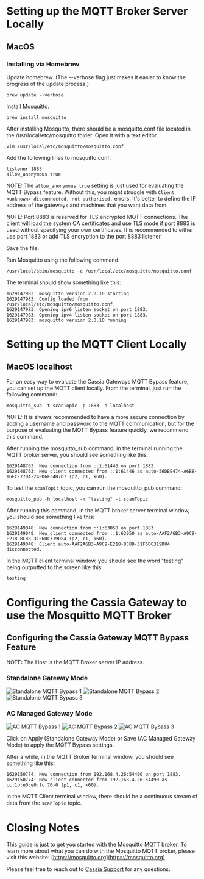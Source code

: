 # Setting up the MQTT Broker Server Locally
## MacOS
### Installing via Homebrew

Update homebrew. (The --verbose flag just makes it easier to know the progress of the update process.)

```
brew update --verbose
```

Install Mosquitto.

```
brew install mosquitto
```

After installing Mosquitto, there should be a mosquitto.conf file located in the /usr/local/etc/mosquitto folder. Open it with a text editor.

```
vim /usr/local/etc/mosquitto/mosquitto.conf
```

Add the following lines to mosquitto.conf:

```
listener 1883
allow_anonymous true
```

NOTE: The `allow_anonymous true` setting is just used for evaluating the MQTT Bypass feature. Without this, you might struggle with `Client <unknown> disconnected, not authorised.` errors. It's better to define the IP address of the gateways and machines that you want data from.

NOTE: Port 8883 is reserved for TLS encrypted MQTT connections. The client will load the system CA certificates and use TLS mode if port 8883 is used without specifying your own certificates. It is recommended to either use port 1883 or add TLS encryption to the port 8883 listener.

Save the file.

Run Mosquitto using the following command:

```
/usr/local/sbin/mosquitto -c /usr/local/etc/mosquitto/mosquitto.conf
```

The terminal should show something like this:
```
1629147983: mosquitto version 2.0.10 starting
1629147983: Config loaded from /usr/local/etc/mosquitto/mosquitto.conf.
1629147983: Opening ipv6 listen socket on port 1883.
1629147983: Opening ipv4 listen socket on port 1883.
1629147983: mosquitto version 2.0.10 running
```


# Setting up the MQTT Client Locally
## MacOS localhost
For an easy way to evaluate the Cassia Gateways MQTT Bypass feature, you can set up the MQTT client locally.
From the terminal, just run the following command:

```
mosquitto_sub -t scanTopic -p 1883 -h localhost
```

NOTE: It is always recommended to have a more secure connection by adding a username and password to the MQTT communication, but for the purpose of evaluating the MQTT Bypass feature quickly, we recommend this command.

After running the mosquitto_sub command, in the terminal running the MQTT broker server, you should see something like this:
```
1629148763: New connection from ::1:61446 on port 1883.
1629148763: New client connected from ::1:61446 as auto-56DBE474-A6B8-16FC-770A-24FD6F34B7D7 (p2, c1, k60).
```

To test the `scanTopic` topic, you can run the mosquitto_pub command:

```
mosquitto_pub -h localhost -m "testing" -t scanTopic
```

After running this command, in the MQTT broker server terminal window, you should see something like this:

```
1629149048: New connection from ::1:63050 on port 1883.
1629149048: New client connected from ::1:63050 as auto-AAF2A6B3-A9C9-E218-8C88-31F6DC319D84 (p2, c1, k60).
1629149048: Client auto-AAF2A6B3-A9C9-E218-8C88-31F6DC319D84 disconnected.
```

In the MQTT client terminal window, you should see the word "testing" being outputted to the screen like this:

```
testing
```


# Configuring the Cassia Gateway to use the Mosquitto MQTT Broker
## Configuring the Cassia Gateway MQTT Bypass Feature

NOTE: The Host is the MQTT Broker server IP address.

### Standalone Gateway Mode
![Standalone MQTT Bypass 1](https://github.com/CassiaNetworks/CassiaSDKGuideResources/blob/master/images/mqtt_bypass_local_1.png)
![Standalone MQTT Bypass 2](https://github.com/CassiaNetworks/CassiaSDKGuideResources/blob/master/images/mqtt_bypass_local_2.png)
![Standalone MQTT Bypass 3](https://github.com/CassiaNetworks/CassiaSDKGuideResources/blob/master/images/mqtt_bypass_local_3.png)
### AC Managed Gateway Mode
![AC MQTT Bypass 1](https://github.com/CassiaNetworks/CassiaSDKGuideResources/blob/master/images/mqtt_bypass_ac_1.png)
![AC MQTT Bypass 2](https://github.com/CassiaNetworks/CassiaSDKGuideResources/blob/master/images/mqtt_bypass_ac_2.png)
![AC MQTT Bypass 3](https://github.com/CassiaNetworks/CassiaSDKGuideResources/blob/master/images/mqtt_bypass_ac_3.png)

Click on Apply (Standalone Gateway Mode) or Save (AC Managed Gateway Mode) to apply the MQTT Bypass settings.

After a while, in the MQTT Broker terminal window, you should see something like this:
```
1629150774: New connection from 192.168.4.26:54490 on port 1883.
1629150774: New client connected from 192.168.4.26:54490 as cc:1b:e0:e0:fc:70-0 (p1, c1, k60).
```

In the MQTT Client terminal window, there should be a continuous stream of data from the `scanTopic` topic.

# Closing Notes
This guide is just to get you started with the Mosquitto MQTT broker.
To learn more about what you can do with the Mosquitto MQTT broker, please visit this website: [https://mosquitto.org](https://mosquitto.org)

Please feel free to reach out to [Cassia Support](https://www.cassianetworks.com/support) for any questions.

